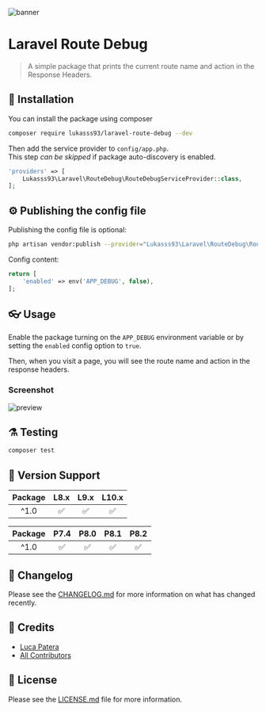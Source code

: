 ![banner](https://banners.beyondco.de/Laravel%20Route%20Debug.png?theme=dark&packageManager=composer+require&packageName=lukasss93%2Flaravel-route-debug+--dev&pattern=brickWall&style=style_1&description=A+simple+package+that+prints+the+current+route+name+and+action+in+the+Response+Headers.&md=1&showWatermark=0&fontSize=100px&images=fast-forward)


# Laravel Route Debug

> A simple package that prints the current route name and action in the Response Headers.

## 🚀 Installation

You can install the package using composer

```bash
composer require lukasss93/laravel-route-debug --dev
```

Then add the service provider to `config/app.php`.  
This step *can be skipped* if package auto-discovery is enabled.

```php
'providers' => [
    Lukasss93\Laravel\RouteDebug\RouteDebugServiceProvider::class,
];
```

## ⚙ Publishing the config file

Publishing the config file is optional:

```bash
php artisan vendor:publish --provider="Lukasss93\Laravel\RouteDebug\RouteDebugServiceProvider" --tag="route-debug-config"
```

Config content:

```php
return [
    'enabled' => env('APP_DEBUG', false),
];
```

## 👓 Usage
Enable the package turning on the `APP_DEBUG` environment variable or by setting the `enabled` config option to `true`.

Then, when you visit a page, you will see the route name and action in the response headers.

### Screenshot
![preview](https://i.imgur.com/78vaDXi.png)


## ⚗️ Testing

```bash
composer test
```

## 🔰 Version Support

| Package | L8.x | L9.x | L10.x |
|:-------:|:----:|:----:|:-----:|
|  ^1.0   |  ✅   |  ✅   |   ✅   |

| Package | P7.4 | P8.0 | P8.1 | P8.2 |
|:-------:|:----:|:----:|:----:|:----:|
|  ^1.0   |  ✅   |  ✅   |  ✅   |  ✅   |


## 📃 Changelog

Please see the [CHANGELOG.md](CHANGELOG.md) for more information
on what has changed recently.

## 🏅 Credits

- [Luca Patera](https://github.com/Lukasss93)
- [All Contributors](https://github.com/Lukasss93/laravel-route-debug/contributors)

## 📖 License

Please see the [LICENSE.md](LICENSE.md) file for more
information.
